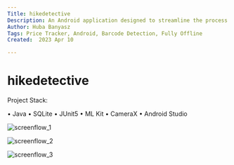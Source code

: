 ```yaml
---
Title: hikedetective
Description: An Android application designed to streamline the process of tracking product prices and inflation over time, addressing expense challenges during the UK’s cost of living crisis
Author: Huba Banyasz
Tags: Price Tracker, Android, Barcode Detection, Fully Offline
Created:  2023 Apr 10

---
```


hikedetective
=========
Project Stack:

• Java
• SQLite
• JUnit5
• ML Kit
• CameraX
• Android Studio
 
![screenflow_1](https://github.com/hubabanyasz/hikedetective/assets/75205647/2c967872-e4b9-40dc-be42-9ccfa88cd5f7)

![screenflow_2](https://github.com/hubabanyasz/hikedetective/assets/75205647/af0214d1-682c-4ac8-bdce-12e3bf5d7c3d)

![screenflow_3](https://github.com/hubabanyasz/hikedetective/assets/75205647/32762d75-a076-4d54-9e72-90e8a2ad6982)
